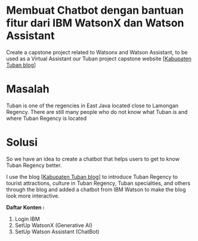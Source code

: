 # Membuat Chatbot dengan bantuan fitur dari IBM WatsonX dan Watson Assistant
Create a capstone project related to Watsonx and Watson Assistant, to be used as a Virtual Assistant our Tuban project capstone website [[Kabupaten Tuban blog](https://infoseputartuban.blogspot.com/)]

# Masalah
Tuban is one of the regencies in East Java located close to Lamongan Regency. There are still many people who do not know what Tuban is and where Tuban Regency is located

# Solusi
So we have an idea to create a chatbot that helps users to get to know Tuban Regency better.

I use the blog [[Kabupaten Tuban blog](https://capstoneprojectkami.blogspot.com/)] to introduce Tuban Regency to tourist attractions, culture in Tuban Regency, Tuban specialties, and others through the blog and added a chatbot from IBM Watson to make the blog look more interactive.


**Daftar Konten :**
  1. Login IBM
  2. SetUp WatsonX (Generative AI)
  3. SetUp Watson Assistant (ChatBot)
